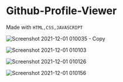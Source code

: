 # Github-Profile-Viewer

Made with  `HTML,CSS,JAVASCRIPT`

![Screenshot 2021-12-01 010035 - Copy](https://user-images.githubusercontent.com/72887609/144115829-7f6e8244-147e-46a8-9782-ccb89c724aa9.jpg)


![Screenshot 2021-12-01 010103](https://user-images.githubusercontent.com/72887609/144115914-67ff8fdf-9f86-4a30-82ce-fbe5ca9f0d42.jpg)

![Screenshot 2021-12-01 010126](https://user-images.githubusercontent.com/72887609/144115923-80bb4bd8-6f63-474a-92aa-4be5c4cb9443.jpg)

![Screenshot 2021-12-01 010156](https://user-images.githubusercontent.com/72887609/144115871-2d9c3812-db05-473e-bb9b-9f04559c8c68.jpg)

